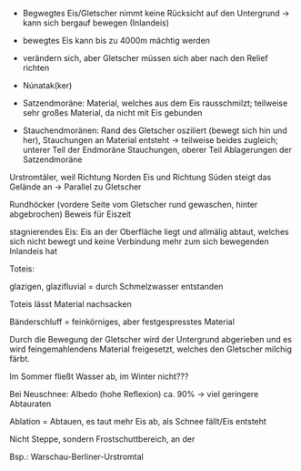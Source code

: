 * Begwegtes Eis/Gletscher nimmt keine Rücksicht auf den Untergrund &rarr; kann sich bergauf bewegen (Inlandeis)
* bewegtes Eis kann bis zu 4000m mächtig werden
* verändern sich, aber Gletscher müssen sich aber nach den Relief richten
* Núnatak(ker)

* Satzendmoräne: Material, welches aus dem Eis rausschmilzt; teilweise sehr großes Material, da nicht mit Eis gebunden
* Stauchendmoränen: Rand des Gletscher osziliert (bewegt sich hin und her), Stauchungen an Material entsteht
    &rarr; teilweise beides zugleich; unterer Teil der Endmoräne Stauchungen, oberer Teil Ablagerungen der Satzendmoräne

Urstromtäler, weil Richtung Norden Eis und Richtung Süden steigt das Gelände an &rarr; Parallel zu Gletscher

Rundhöcker (vordere Seite vom Gletscher rund gewaschen, hinter abgebrochen) Beweis für Eiszeit

stagnierendes Eis: Eis an der Oberfläche liegt und allmälig abtaut, welches sich nicht bewegt und keine Verbindung mehr zum sich bewegenden Inlandeis hat

Toteis: 

glazigen, glazifluvial = durch Schmelzwasser entstanden

Toteis lässt Material nachsacken

Bänderschluff = feinkörniges, aber festgespresstes Material

Durch die Bewegung der Gletscher wird der Untergrund abgerieben und es wird feingemahlendens Material freigesetzt, welches den Gletscher milchig färbt.

Im Sommer fließt Wasser ab, im Winter nicht???

Bei Neuschnee: Albedo (hohe Reflexion) ca. 90% &rarr; viel geringere Abtauraten

Ablation = Abtauen, es taut mehr Eis ab, als Schnee fällt/Eis entsteht

Nicht Steppe, sondern Frostschuttbereich, an der

Bsp.: Warschau-Berliner-Urstromtal

